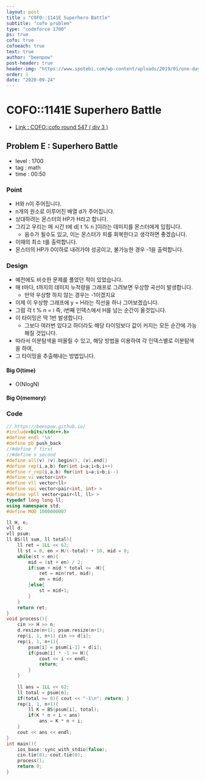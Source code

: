 ```yaml
---
layout: post
title : "COFO::1141E Superhero Battle"
subtitle: "cofo problem"
type: "codeforce 1700"
ps: true
cofo: true
cofoeach: true
text: true
author: "beenpow"
post-header: true
header-img: "https://www.spotebi.com/wp-content/uploads/2019/01/one-day-day-one-workout-motivation-spotebi.jpg"
order: 1
date: "2020-09-24"
---
```

# COFO::1141E Superhero Battle
- [Link : COFO::cofo round 547 ( div 3 )](https://codeforces.com/problemset/problem/1141/E)

## Problem E : Superhero Battle

- level : 1700
- tag : math
- time : 00:50

### Point
- H와 n이 주어집니다.
- n개의 원소로 이루어진 배열 d가 주어집니다.
- 상대하려는 몬스터의 HP가 H라고 합니다.
- 그리고 우리는 매 시간 t에 d[ t % n ]이라는 데미지를 몬스터에게 입힙니다.
  - 음수가 될수도 있고, 이는 몬스터가 피를 회복한다고 생각하면 좋겠습니다.
- 이때의 최소 t를 출력합니다.
- 몬스터의 HP가 0이하로 내려가야 성공이고, 불가능한 경우 -1을 출력합니다.

### Design
- 예전에도 비슷한 문제를 풀었던 적이 있었습니다.
- 매  t마다, t까지의 데미지 누적량을 그래프로 그려보면 우상향 곡선이 발생합니다.
  - 만약 우상향 하지 않는 경우는 -1이겠지요
- 이제 이 우상향 그래프에 y = H라는 직선을 하나 그어보겠습니다.
- 그럼 각 t % n = i 즉, i번째 인덱스에서 H를 넘는 순간이 올것입니다.
- 이 타이밍은 딱 1번 발생합니다.
  - 그보다 여러번 있다고 하더라도 해당 타이밍보다 값이 커지는 모든 순간에 가능해질 것입니다.
- 따라서 이분탐색을 떠올릴 수 있고, 해당 방법을 이용하여 각 인덱스별로 이분탐색을 하여,
- 그 타이밍을 추출해내는 방법입니다.

#### Big O(time)
- O(NlogN)

#### Big O(memory)

### Code

```cpp
// https://beenpow.github.io/
#include<bits/stdc++.h>
#define endl '\n'
#define pb push_back
//#define f first
//#define s second
#define all(v) (v).begin(), (v).end()
#define rep(i,a,b) for(int i=a;i<b;i++)
#define r_rep(i,a,b) for(int i=a;i>b;i--)
#define vi vector<int>
#define vll vector<ll>
#define vpi vector<pair<int, int> >
#define vpll vector<pair<ll, ll> >
typedef long long ll;
using namespace std;
#define MOD 1000000007

ll H, n;
vll d;
vll psum;
ll BS(ll sum, ll total){
    ll ret = 1LL << 62;
    ll st = 0, en = H/(-total) + 10, mid = 0;
    while(st < en){
        mid = (st + en) / 2;
        if(sum + mid * total <= -H){
            ret = min(ret, mid);
            en = mid;
        }else{
            st = mid+1;
        }
    }
    return ret;
}
void process(){
    cin >> H >> n;
    d.resize(n+1); psum.resize(n+1);
    rep(i, 1, n+1) cin >> d[i];
    rep(i, 1, n+1){
        psum[i] = psum[i-1] + d[i];
        if(psum[i] * -1 >= H){
            cout << i << endl;
            return;
        }
    }
    
    ll ans = 1LL << 62;
    ll total = psum[n];
    if(total >= 0){ cout << "-1\n"; return; }
    rep(i, 1, n+1){
        ll K = BS(psum[i], total);
        if(K * n + i < ans)
            ans = K * n + i;
    }
    cout << ans << endl;
}
int main(){
    ios_base::sync_with_stdio(false);
    cin.tie(0); cout.tie(0);
    process();
    return 0;
}
```
